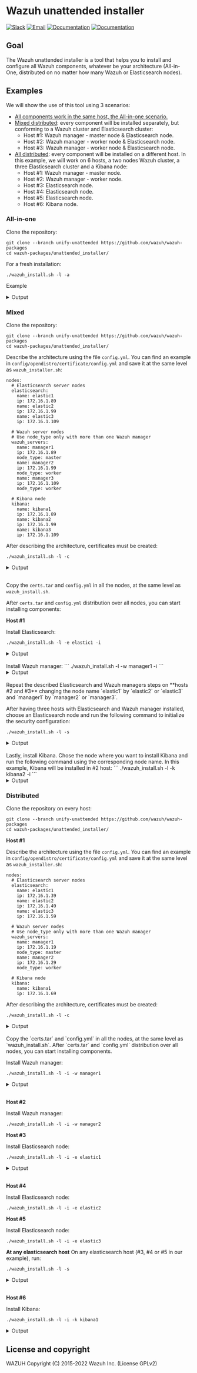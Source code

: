 Wazuh unattended installer
==========================

[![Slack](https://img.shields.io/badge/slack-join-blue.svg)](https://wazuh.com/community/join-us-on-slack/)
[![Email](https://img.shields.io/badge/email-join-blue.svg)](https://groups.google.com/forum/#!forum/wazuh)
[![Documentation](https://img.shields.io/badge/docs-view-green.svg)](https://documentation.wazuh.com)
[![Documentation](https://img.shields.io/badge/web-view-green.svg)](https://wazuh.com)

## Goal

The Wazuh unattended installer is a tool that helps you to install and configure all Wazuh components, whatever be your architecture (All-in-One, distributed on no matter how many Wazuh or Elasticsearch nodes).

## Examples

We will show the use of this tool using 3 scenarios:

- [All components work in the same host, the All-in-one scenario.](#All-in-one)
- [Mixed distributed](#Mixed): every component will be installed separately, but conforming to a Wazuh cluster and Elasticsearch cluster:
    - Host #1: Wazuh manager - master node & Elasticsearch node.
    - Host #2: Wazuh manager - worker node & Elasticsearch node.
    - Host #3: Wazuh manager - worker node & Elasticsearch node.
- [All distributed](#Distributed): every component will be installed on a different host. In this example, we will work on 6 hosts, a two nodes Wazuh cluster, a three Elasticsearch cluster and a Kibana node:
    - Host #1: Wazuh manager - master node.
    - Host #2: Wazuh manager - worker node.
    - Host #3: Elasticsearch node.
    - Host #4: Elasticsearch node.
    - Host #5: Elasticsearch node.
    - Host #6: Kibana node.



### All-in-one

Clone the repository:
```
git clone --branch unify-unattended https://github.com/wazuh/wazuh-packages
cd wazuh-packages/unattended_installer/
```

For a fresh installation:
```
./wazuh_install.sh -l -a
```

Example <details><summary>Output</summary>

```
07/01/2022 19:14:42 INFO: Creating the Root certificate.
07/01/2022 19:14:42 INFO: Creating the Elasticsearch certificates.
07/01/2022 19:14:42 INFO: Creating the Wazuh server certificates.
07/01/2022 19:14:43 INFO: Creating the Kibana certificate.
07/01/2022 19:14:43 INFO: Generating random passwords.
07/01/2022 19:14:43 INFO: Starting all necessary utility installation.
07/01/2022 19:14:49 INFO: All necessary utility installation finished.
07/01/2022 19:14:49 INFO: Adding the Wazuh repository.
07/01/2022 19:14:51 INFO: Wazuh repository added.
07/01/2022 19:14:51 INFO: Starting Open Distro for Elasticsearch installation.
07/01/2022 19:15:34 INFO: Open Distro for Elasticsearch installation finished.
07/01/2022 19:15:36 INFO: Elasticsearch post-install configuration finished.
07/01/2022 19:15:36 INFO: Starting service elasticsearch.
07/01/2022 19:15:50 INFO: Elasticsearch service started.
07/01/2022 19:15:50 INFO: Starting Elasticsearch cluster.
07/01/2022 19:16:01 INFO: Elasticsearch cluster initialized.
07/01/2022 19:16:02 INFO: wazuh-alerts template inserted into the Elasticsearch cluster.
07/01/2022 19:16:02 INFO: Setting passwords.
07/01/2022 19:16:03 INFO: Creating password backup.
07/01/2022 19:16:08 INFO: Password backup created
07/01/2022 19:16:08 INFO: Generating password hashes.
07/01/2022 19:16:14 INFO: Password hashes generated.
07/01/2022 19:16:14 INFO: Loading new passwords changes.
07/01/2022 19:16:18 INFO: Passwords changed.
07/01/2022 19:16:18 INFO: Elasticsearch cluster started.
07/01/2022 19:16:18 INFO: Starting the Wazuh manager installation.
07/01/2022 19:17:07 INFO: Wazuh manager installation finished.
07/01/2022 19:17:07 INFO: Starting service wazuh-manager.
07/01/2022 19:17:26 INFO: Wazuh-manager service started.
07/01/2022 19:17:26 INFO: Starting filebeat installation.
07/01/2022 19:17:32 INFO: Filebeat installation finished.
07/01/2022 19:17:32 INFO: Filebeat post-install configuration finished.
07/01/2022 19:17:32 INFO: Starting service filebeat.
07/01/2022 19:17:33 INFO: Filebeat service started.
07/01/2022 19:17:33 INFO: Starting Kibana installation.
07/01/2022 19:18:10 INFO: Kibana installation finished.
07/01/2022 19:18:10 INFO: Starting Wazuh Kibana plugin installation.
07/01/2022 19:18:22 INFO: Wazuh Kibana plugin installation finished.
07/01/2022 19:18:22 INFO: Kibana certificate setup finished.
07/01/2022 19:18:23 INFO: Kibana post-install configuration finished.
07/01/2022 19:18:23 INFO: Starting service kibana.
07/01/2022 19:18:24 INFO: Kibana service started.
07/01/2022 19:18:24 INFO: Setting passwords.
07/01/2022 19:18:25 INFO: Creating password backup.
07/01/2022 19:18:31 INFO: Password backup created
07/01/2022 19:18:31 INFO: Generating password hashes.
07/01/2022 19:18:37 INFO: Password hashes generated.
07/01/2022 19:18:37 INFO: Filebeat started
07/01/2022 19:18:37 INFO: Kibana started
07/01/2022 19:18:37 INFO: Loading new passwords changes.
07/01/2022 19:18:44 INFO: Passwords changed.
07/01/2022 19:18:44 INFO: Starting Kibana (this may take a while).
07/01/2022 19:18:54 INFO: Kibana started.
07/01/2022 19:18:54 INFO: You can access the web interface https://<kibana-host-ip>. The credentials are admin:b9xK5HRUgE2YAOe7JsTPK9gmSMBoLzXV
07/01/2022 19:18:54 INFO: Installation finished.
```

</details>

### Mixed

Clone the repository:
```
git clone --branch unify-unattended https://github.com/wazuh/wazuh-packages
cd wazuh-packages/unattended_installer/
```

Describe the architecture using the file `config.yml`. You can find an example in `config/opendistro/certificate/config.yml` and save it at the same level as `wazuh_installer.sh`:
```
nodes:
  # Elasticsearch server nodes
  elasticsearch:
    name: elastic1
    ip: 172.16.1.89
    name: elastic2
    ip: 172.16.1.99
    name: elastic3
    ip: 172.16.1.109

  # Wazuh server nodes
  # Use node_type only with more than one Wazuh manager
  wazuh_servers:
    name: manager1
    ip: 172.16.1.89
    node_type: master
    name: manager2
    ip: 172.16.1.99
    node_type: worker
    name: manager3
    ip: 172.16.1.109
    node_type: worker

  # Kibana node
  kibana:
    name: kibana1
    ip: 172.16.1.89
    name: kibana2
    ip: 172.16.1.99
    name: kibana3
    ip: 172.16.1.109
```

After describing the architecture, certificates must be created:
```
./wazuh_install.sh -l -c
```
<details><summary>Output</summary>

```
07/01/2022 18:21:29 INFO: Creating the Root certificate.
07/01/2022 18:21:29 INFO: Creating the Elasticsearch certificates.
07/01/2022 18:21:30 INFO: Creating the Wazuh server certificates.
07/01/2022 18:21:30 INFO: Creating the Kibana certificate.
07/01/2022 18:21:30 INFO: Generating random passwords.
```

</details>
<br>

Copy the `certs.tar` and `config.yml` in all the nodes, at the same level as `wazuh_install.sh`. 

After `certs.tar` and `config.yml` distribution over all nodes, you can start installing components:

**Host #1**

Install Elasticsearch:
```
./wazuh_install.sh -l -e elastic1 -i
```
<details><summary>Output</summary>

```
07/01/2022 18:23:46 WARNING: Health-check ignored.
07/01/2022 18:23:46 INFO: Starting all necessary utility installation.
07/01/2022 18:23:53 INFO: All necessary utility installation finished.
07/01/2022 18:23:53 INFO: Adding the Wazuh repository.
07/01/2022 18:23:55 INFO: Wazuh repository added.
07/01/2022 18:23:55 INFO: Starting Open Distro for Elasticsearch installation.
07/01/2022 18:24:18 INFO: Open Distro for Elasticsearch installation finished.
07/01/2022 18:24:18 INFO: Configuring Elasticsearch.
07/01/2022 18:24:21 INFO: Starting service elasticsearch.
07/01/2022 18:24:57 INFO: Elasticsearch service started.
07/01/2022 18:24:57 INFO: Starting Elasticsearch cluster.
07/01/2022 18:24:57 INFO: Elasticsearch cluster started.
07/01/2022 18:24:57 INFO: Installation finished.
```

</details>
<br>
Install Wazuh manager:
```
./wazuh_install.sh -l -w manager1 -i
```
<details><summary>Output</summary>

```
07/01/2022 18:34:03 WARNING: Health-check ignored.
07/01/2022 18:34:03 INFO: Starting all necessary utility installation.
07/01/2022 18:34:07 INFO: All necessary utility installation finished.
07/01/2022 18:34:07 INFO: Adding the Wazuh repository.
07/01/2022 18:34:07 INFO: Wazuh repository already exists. Skipping addition.
07/01/2022 18:34:07 INFO: Wazuh repository added.
07/01/2022 18:34:07 INFO: Starting the Wazuh manager installation.
07/01/2022 18:35:16 INFO: Wazuh manager installation finished.
07/01/2022 18:35:16 INFO: Starting service wazuh-manager.
07/01/2022 18:35:41 INFO: Wazuh-manager service started.
07/01/2022 18:35:41 INFO: Starting filebeat installation.
07/01/2022 18:35:54 INFO: Filebeat installation finished.
07/01/2022 18:35:55 INFO: Filebeat post-install configuration finished.
07/01/2022 18:35:55 INFO: Setting passwords.
07/01/2022 18:35:57 INFO: Filebeat started
07/01/2022 18:35:57 INFO: Starting service filebeat.
07/01/2022 18:36:00 INFO: Filebeat service started.
07/01/2022 18:36:00 INFO: Installation finished.
```

</details>
<br>
Repeat the described Elasticsearch and Wazuh managers steps on **hosts #2 and #3** changing the node name `elastic1` by `elastic2` or `elastic3` and `manager1` by `manager2` or `manager3`.

After having three hosts with Elasticsearch and Wazuh manager installed, choose an Elasticsearch node and run the following command to initialize the security configuration:
```
./wazuh_install.sh -l -s
```


<details><summary>Output</summary>

```
07/01/2022 18:30:21 INFO: Elasticsearch cluster initialized.
07/01/2022 18:30:23 INFO: wazuh-alerts template inserted into the Elasticsearch cluster.
07/01/2022 18:30:23 INFO: Setting passwords.
07/01/2022 18:30:25 INFO: Creating password backup.
07/01/2022 18:30:31 INFO: Password backup created
07/01/2022 18:30:31 INFO: Generating password hashes.
07/01/2022 18:30:38 INFO: Password hashes generated.
07/01/2022 18:30:38 INFO: Loading new passwords changes.
07/01/2022 18:30:45 INFO: Passwords changed.
07/01/2022 18:30:45 INFO: Elasticsearch cluster started.
```

</details>
<br>
Lastly, install Kibana. Chose the node where you want to install Kibana and run the following command using the corresponding node name. In this example, Kibana will be installed in #2 host:
```
./wazuh_install.sh -l -k kibana2 -i
```
<details><summary>Output</summary>

```
07/01/2022 19:02:00 WARNING: Health-check ignored.
07/01/2022 19:02:00 INFO: Starting all necessary utility installation.
07/01/2022 19:02:04 INFO: All necessary utility installation finished.
07/01/2022 19:02:04 INFO: Adding the Wazuh repository.
07/01/2022 19:02:04 INFO: Wazuh repository already exists. Skipping addition.
07/01/2022 19:02:04 INFO: Wazuh repository added.
07/01/2022 19:02:04 INFO: Starting Kibana installation.
07/01/2022 19:02:31 INFO: Kibana installation finished.
07/01/2022 19:02:42 INFO: Wazuh Kibana plugin installed.
07/01/2022 19:02:43 INFO: Kibana certificate setup finished.
07/01/2022 19:02:43 INFO: Setting passwords.
07/01/2022 19:02:45 INFO: Filebeat started
07/01/2022 19:02:45 INFO: Kibana started
07/01/2022 19:02:45 INFO: Starting service kibana.
07/01/2022 19:02:46 INFO: Kibana service started.
07/01/2022 19:02:46 INFO: Starting Kibana (this may take a while).
07/01/2022 19:02:57 INFO: Kibana started.
07/01/2022 19:02:57 INFO: You can access the web interface https://172.16.1.99. The credentials are admin:StwK7YTE4JWIFwbEkpFg9emDoTzi9RJr
07/01/2022 19:02:57 INFO: Installation finished.
```

</details>

### Distributed

Clone the repository on every host:
```
git clone --branch unify-unattended https://github.com/wazuh/wazuh-packages
cd wazuh-packages/unattended_installer/
```

**Host #1**

Describe the architecture using the file `config.yml`. You can find an example in `config/opendistro/certificate/config.yml` and save it at the same level as `wazuh_installer.sh`:
```
nodes:
  # Elasticsearch server nodes
  elasticsearch:
    name: elastic1
    ip: 172.16.1.39
    name: elastic2
    ip: 172.16.1.49
    name: elastic3
    ip: 172.16.1.59

  # Wazuh server nodes
  # Use node_type only with more than one Wazuh manager
  wazuh_servers:
    name: manager1
    ip: 172.16.1.19
    node_type: master
    name: manager2
    ip: 172.16.1.29
    node_type: worker

  # Kibana node
  kibana:
    name: kibana1
    ip: 172.16.1.69
```


After describing the architecture, certificates must be created:
```
./wazuh_install.sh -l -c
```
<details><summary>Output</summary>

```
07/01/2022 19:49:41 INFO: Creating the Root certificate.
07/01/2022 19:49:41 INFO: Creating the Elasticsearch certificates.
07/01/2022 19:49:42 INFO: Creating the Wazuh server certificates.
07/01/2022 19:49:42 INFO: Creating the Kibana certificate.
07/01/2022 19:49:42 INFO: Generating random passwords.
```

</details>
<br>
Copy the `certs.tar` and `config.yml` in all the nodes, at the same level as `wazuh_install.sh`. After `certs.tar` and `config.yml` distribution over all nodes, you can start installing components.

Install Wazuh manager:
```
./wazuh_install.sh -l -i -w manager1
```
<details><summary>Output</summary>

```
07/01/2022 19:50:14 WARNING: Health-check ignored.
07/01/2022 19:50:14 INFO: Starting all necessary utility installation.
07/01/2022 19:50:23 INFO: All necessary utility installation finished.
07/01/2022 19:50:23 INFO: Adding the Wazuh repository.
07/01/2022 19:50:26 INFO: Wazuh repository added.
07/01/2022 19:50:26 INFO: Starting the Wazuh manager installation.
07/01/2022 19:51:12 INFO: Wazuh manager installation finished.
07/01/2022 19:51:12 INFO: Starting service wazuh-manager.
07/01/2022 19:51:38 INFO: Wazuh-manager service started.
07/01/2022 19:51:38 INFO: Starting filebeat installation.
07/01/2022 19:51:48 INFO: Filebeat installation finished.
07/01/2022 19:51:49 INFO: Filebeat post-install configuration finished.
07/01/2022 19:51:49 INFO: Setting passwords.
07/01/2022 19:51:50 INFO: Filebeat started
07/01/2022 19:51:50 INFO: Starting service filebeat.
07/01/2022 19:51:52 INFO: Filebeat service started.
07/01/2022 19:51:52 INFO: Installation finished.
```

</details>
<br>

**Host #2**

Install Wazuh manager:
```
./wazuh_install.sh -l -i -w manager2
```

**Host #3**

Install Elasticsearch node:
```
./wazuh_install.sh -l -i -e elastic1
```
<details><summary>Output</summary>

```
07/01/2022 19:52:49 WARNING: Health-check ignored.
07/01/2022 19:52:49 INFO: Starting all necessary utility installation.
07/01/2022 19:52:57 INFO: All necessary utility installation finished.
07/01/2022 19:52:58 INFO: Adding the Wazuh repository.
07/01/2022 19:53:00 INFO: Wazuh repository added.
07/01/2022 19:53:00 INFO: Starting Open Distro for Elasticsearch installation.
07/01/2022 19:53:37 INFO: Open Distro for Elasticsearch installation finished.
07/01/2022 19:53:37 INFO: Configuring Elasticsearch.
07/01/2022 19:53:41 INFO: Starting service elasticsearch.
07/01/2022 19:54:35 INFO: Elasticsearch service started.
07/01/2022 19:54:35 INFO: Starting Elasticsearch cluster.
07/01/2022 19:54:36 INFO: Elasticsearch cluster started.
07/01/2022 19:54:36 INFO: Installation finished.
```

</details>
<br>

**Host #4**

Install Elasticsearch node:
```
./wazuh_install.sh -l -i -e elastic2
```

**Host #5**

Install Elasticsearch node:
```
./wazuh_install.sh -l -i -e elastic3
```

**At any elasticsearch host**
On any elasticsearch host (#3, #4 or #5 in our example), run:
```
./wazuh_install.sh -l -s
```
<details><summary>Output</summary>

```
07/01/2022 19:56:17 INFO: Elasticsearch cluster initialized.
07/01/2022 19:56:18 INFO: wazuh-alerts template inserted into the Elasticsearch cluster.
07/01/2022 19:56:18 INFO: Setting passwords.
07/01/2022 19:56:20 INFO: Creating password backup.
07/01/2022 19:56:28 INFO: Password backup created
07/01/2022 19:56:28 INFO: Generating password hashes.
07/01/2022 19:56:38 INFO: Password hashes generated.
07/01/2022 19:56:38 INFO: Loading new passwords changes.
07/01/2022 19:56:47 INFO: Passwords changed.
07/01/2022 19:56:47 INFO: Elasticsearch cluster started.
```

</details>
<br>

**Host #6**

Install Kibana:

```
./wazuh_install.sh -l -i -k kibana1
```
<details><summary>Output</summary>

```
07/01/2022 19:56:51 WARNING: Health-check ignored.
07/01/2022 19:56:51 INFO: Starting all necessary utility installation.
07/01/2022 19:56:59 INFO: All necessary utility installation finished.
07/01/2022 19:56:59 INFO: Adding the Wazuh repository.
07/01/2022 19:57:01 INFO: Wazuh repository added.
07/01/2022 19:57:01 INFO: Starting Kibana installation.
07/01/2022 19:57:43 INFO: Kibana installation finished.
07/01/2022 19:57:54 INFO: Wazuh Kibana plugin installed.
07/01/2022 19:57:55 INFO: Kibana certificate setup finished.
07/01/2022 19:57:55 INFO: Setting passwords.
07/01/2022 19:57:56 INFO: Kibana started
07/01/2022 19:57:56 INFO: Starting service kibana.
07/01/2022 19:57:58 INFO: Kibana service started.
07/01/2022 19:57:58 INFO: Starting Kibana (this may take a while).
07/01/2022 19:58:09 INFO: Kibana started.
07/01/2022 19:58:09 INFO: You can access the web interface https://172.16.1.69. The credentials are admin:hQB3bdFzQt5TCcaME14nwGnps4rQNLXU
07/01/2022 19:58:09 INFO: Installation finished.
```

</details>

## License and copyright

WAZUH
Copyright (C) 2015-2022 Wazuh Inc.  (License GPLv2)

